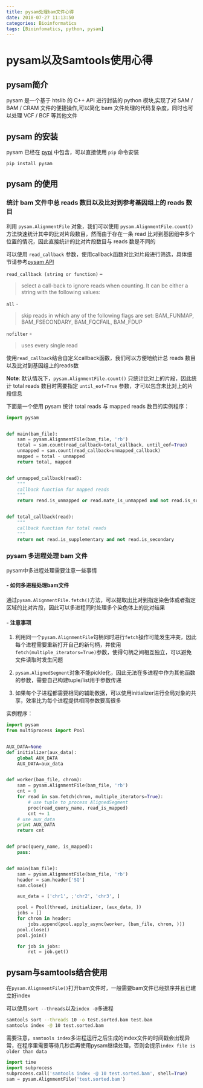 ```yaml
---
title: pysam处理bam文件心得
date: 2018-07-27 11:13:50
categories: Bioinformatics
tags: [Bioinfomatics, python, pysam]
---
```


# pysam以及Samtools使用心得

## pysam简介

pysam 是一个基于 htslib 的 C++ API 进行封装的 python 模块,实现了对 SAM / BAM / CRAM 文件的便捷操作,可以简化 bam 文件处理的代码复杂度，同时也可以处理 VCF / BCF 等其他文件

## pysam 的安装

pysam 已经在 [pypi](https://pypi.org/project/pysam/) 中包含，可以直接使用 `pip` 命令安装

```bash
pip install pysam
```

<!-- more -->

## pysam 的使用

### 统计 bam 文件中总 reads 数目以及比对到参考基因组上的 reads 数目

利用 `pysam.AlignmentFile` 对象，我们可以使用 `pysam.AlignmentFile.count()` 方法快速统计其中的比对片段数目，然而由于存在一条 read 比对到基因组中多个位置的情况，因此直接统计的比对片段数目与 reads 数是不同的

可以使用 `read_callback` 参数，使用callback函数对比对片段进行筛选，具体细节请参考[pysam API](http://pysam.readthedocs.io/en/latest/api.html)


`read_callback (string or function)` –
> select a call-back to ignore reads when counting. It can be either a string with the following values:

`all` -
> skip reads in which any of the following flags are set: BAM_FUNMAP, BAM_FSECONDARY, BAM_FQCFAIL, BAM_FDUP

`nofilter` -
> uses every single read

使用`read_callback`结合自定义callback函数，我们可以方便地统计总 reads 数目以及比对到基因组上的reads数

**Note**: 默认情况下，`pysam.AlignmentFile.count()` 只统计比对上的片段，因此统计 total reads 数目时需要指定 `until_eof=True` 参数，才可以包含未比对上的片段信息

下面是一个使用 pysam 统计 total reads 与 mapped reads 数目的实例程序：

```python
import pysam


def main(bam_file):
    sam = pysam.AlignmentFile(bam_file, 'rb')
    total = sam.count(read_callback=total_callback, until_eof=True)
    unmapped = sam.count(read_callback=unmapped_callback)
    mapped = total - unmapped
    return total, mapped


def unmapped_callback(read):
    """
    callback function for mapped reads
    """
    return read.is_unmapped or read.mate_is_unmapped and not read.is_supplementary and not read.is_secondary


def total_callback(read):
    """
    callback function for total reads
    """
    return not read.is_supplementary and not read.is_secondary
```

### pysam 多进程处理 bam 文件

pysam中多进程处理需要注意一些事情

#### - 如何多进程处理bam文件

通过`pysam.AlignmentFile.fetch()`方法，可以提取出比对到指定染色体或者指定区域的比对片段，因此可以多进程同时处理多个染色体上的比对结果

#### - 注意事项

1. 利用同一个`pysam.AlignmentFile`句柄同时进行`fetch`操作可能发生冲突，因此每个进程需要重新打开自己的新句柄，并使用`fetch(multiple_iterators=True)`参数，使得句柄之间相互独立，可以避免文件读取时发生问题

2. `pysam.AlignedSegment`对象不能pickle化，因此无法在多进程中作为其他函数的参数，需要自己构建tuple/list用于参数传递

3. 如果每个子进程都需要相同的辅助数据，可以使用initializer进行全局对象的共享，效率比为每个进程提供相同参数要高很多

实例程序：

```python
import pysam
from multiprocess import Pool


AUX_DATA=None
def initializer(aux_data):
    global AUX_DATA
    AUX_DATA=aux_data


def worker(bam_file, chrom):
    sam = pysam.AlignmentFile(bam_file, 'rb')
    cnt = 0
    for read in sam.fetch(chrom, multiple_iterators=True):
        # use tuple to process AlignedSegment
        proc(read_query_name, read_is_mapped)
        cnt += 1
    # use aux_data
    print AUX_DATA
    return cnt


def proc(query_name, is_mapped):
    pass:


def main(bam_file):
    sam = pysam.AlignmentFile(bam_file, 'rb')
    header = sam.header['SQ']
    sam.close()

    aux_data = ['chr1', ;'chr2', 'chr3', ]

    pool = Pool(thread, initializer, (aux_data, ))
    jobs = []
    for chrom in header:
        jobs.append(pool.apply_async(worker, (bam_file, chrom, )))
    pool.close()
    pool.join()

    for job in jobs:
        ret = job.get()

```

## pysam与samtools结合使用

在`pysam.AlignmentFile()`打开bam文件时，一般需要bam文件已经排序并且已建立好index

可以使用`sort --threads`以及`index -@`多进程
```bash
samtools sort --threads 10 -o test.sorted.bam test.bam
samtools index -@ 10 test.sorted.bam
```

需要注意，`samtools index`多进程运行之后生成的index文件的时间戳会出现异常，在程序里需要等待几秒后再使用pysam继续处理，否则会提示`index file is older than data`

```python
import time
import subprocess
subprocess.call('samtools index -@ 10 test.sorted.bam', shell=True)
sam = pysam.AlignmentFile('test.sorted.bam')
```
